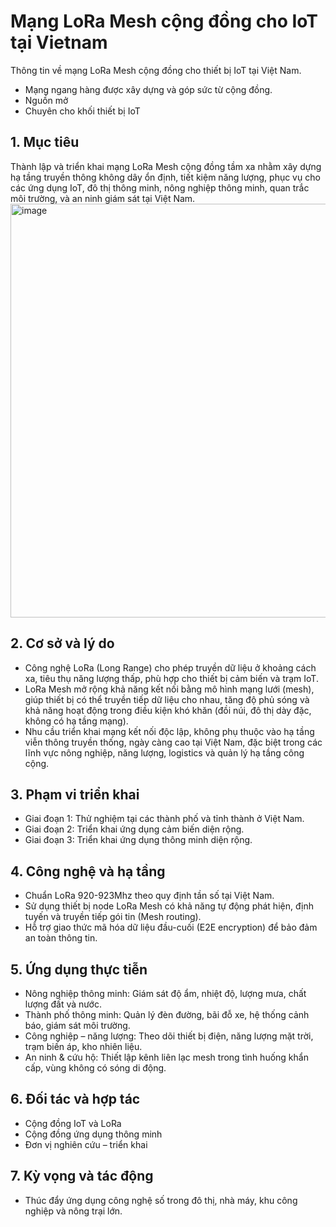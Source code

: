 # Mạng LoRa Mesh cộng đồng cho IoT tại Vietnam
Thông tin về mạng LoRa Mesh cộng đồng cho thiết bị IoT tại Việt Nam.
- Mạng ngang hàng được xây dựng và góp sức từ cộng đồng.
- Nguồn mở
- Chuyên cho khối thiết bị IoT

## 1. Mục tiêu
Thành lập và triển khai mạng LoRa Mesh cộng đồng tầm xa nhằm xây dựng hạ tầng truyền thông không dây ổn định, tiết kiệm năng lượng, phục vụ cho các ứng dụng IoT, đô thị thông minh, nông nghiệp thông minh, quan trắc môi trường, và an ninh giám sát tại Việt Nam.
<img width="1028" height="662" alt="image" src="https://github.com/user-attachments/assets/19b97bda-8fe2-439e-a0d7-c0ceadf7d837" />

## 2. Cơ sở và lý do
- Công nghệ LoRa (Long Range) cho phép truyền dữ liệu ở khoảng cách xa, tiêu thụ năng lượng thấp, phù hợp cho thiết bị cảm biến và trạm IoT.
- LoRa Mesh mở rộng khả năng kết nối bằng mô hình mạng lưới (mesh), giúp thiết bị có thể truyền tiếp dữ liệu cho nhau, tăng độ phủ sóng và khả năng hoạt động trong điều kiện khó khăn (đồi núi, đô thị dày đặc, không có hạ tầng mạng).
- Nhu cầu triển khai mạng kết nối độc lập, không phụ thuộc vào hạ tầng viễn thông truyền thống, ngày càng cao tại Việt Nam, đặc biệt trong các lĩnh vực nông nghiệp, năng lượng, logistics và quản lý hạ tầng công cộng.

## 3. Phạm vi triển khai
- Giai đoạn 1: Thử nghiệm tại các thành phố và tỉnh thành ở Việt Nam.
- Giai đoạn 2: Triển khai ứng dụng cảm biến diện rộng.
- Giai đoạn 3: Triển khai ứng dụng thông minh diện rộng.

## 4. Công nghệ và hạ tầng
- Chuẩn LoRa 920-923Mhz theo quy định tần số tại Việt Nam.
- Sử dụng thiết bị node LoRa Mesh có khả năng tự động phát hiện, định tuyến và truyền tiếp gói tin (Mesh routing).
- Hỗ trợ giao thức mã hóa dữ liệu đầu-cuối (E2E encryption) để bảo đảm an toàn thông tin.

## 5. Ứng dụng thực tiễn
- Nông nghiệp thông minh: Giám sát độ ẩm, nhiệt độ, lượng mưa, chất lượng đất và nước.
- Thành phố thông minh: Quản lý đèn đường, bãi đỗ xe, hệ thống cảnh báo, giám sát môi trường.
- Công nghiệp – năng lượng: Theo dõi thiết bị điện, năng lượng mặt trời, trạm biến áp, kho nhiên liệu.
- An ninh & cứu hộ: Thiết lập kênh liên lạc mesh trong tình huống khẩn cấp, vùng không có sóng di động.

## 6. Đối tác và hợp tác
- Cộng đồng IoT và LoRa
- Cộng đồng ứng dụng thông minh
- Đơn vị nghiên cứu – triển khai

## 7. Kỳ vọng và tác động
- Thúc đẩy ứng dụng công nghệ số trong đô thị, nhà máy, khu công nghiệp và nông trại lớn.
